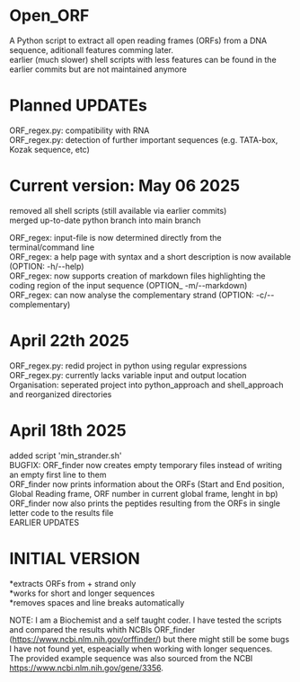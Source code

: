 # Open_ORF
A Python script to extract all open reading frames (ORFs) from a DNA sequence, aditionall features comming later.  
earlier (much slower) shell scripts with less features can be found in the earlier commits but are not maintained anymore  



Planned UPDATEs
=
ORF_regex.py: compatibility with RNA  
ORF_regex.py: detection of further important sequences (e.g. TATA-box, Kozak sequence, etc)  


**Current version: May 06 2025**
=

removed all shell scripts (still available via earlier commits)  
merged up-to-date python branch into main branch  

ORF_regex: input-file is now determined directly from the terminal/command line  
ORF_regex: a help page with syntax and a short description is now available (OPTION: -h/--help)  
ORF_regex: now supports creation of markdown files highlighting the coding region of the input sequence (OPTION_ -m/--markdown)  
ORF_regex: can now analyse the complementary strand (OPTION: -c/--complementary)


April 22th 2025
=

ORF_regex.py: redid project in python using regular expressions  
ORF_regex.py: currently lacks variable input and output location  
Organisation: seperated project into python_approach and shell_approach and reorganized directories  

April 18th 2025
=

added script 'min_strander.sh'  
BUGFIX: ORF_finder now creates empty temporary files instead of writing an empty first line to them  
ORF_finder now prints information about the ORFs (Start and End position, Global Reading frame, ORF number in current global frame, lenght in bp)  
ORF_finder now also prints the peptides resulting from the ORFs in single letter code to the results file  
EARLIER UPDATES

INITIAL VERSION
=
*extracts ORFs from + strand only  
*works for short and longer sequences  
*removes spaces and line breaks automatically  

NOTE:
I am a Biochemist and a self taught coder. I have tested the scripts and compared the results whith NCBIs ORF_finder (https://www.ncbi.nlm.nih.gov/orffinder/) but there might still be some bugs I have not found yet, espeacially when working with longer sequences.  
The provided example sequence was also sourced from the NCBI https://www.ncbi.nlm.nih.gov/gene/3356.

